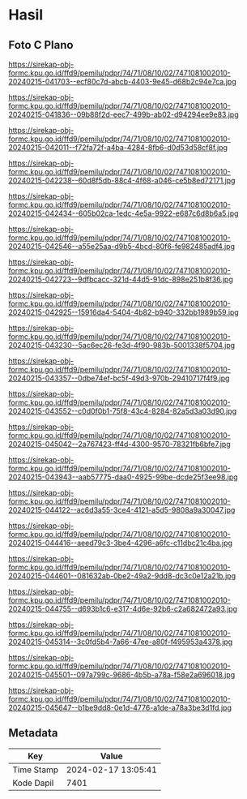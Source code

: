 # Hasil

## Foto C Plano

https://sirekap-obj-formc.kpu.go.id/ffd9/pemilu/pdpr/74/71/08/10/02/7471081002010-20240215-041703--ecf80c7d-abcb-4403-9e45-d68b2c94e7ca.jpg

https://sirekap-obj-formc.kpu.go.id/ffd9/pemilu/pdpr/74/71/08/10/02/7471081002010-20240215-041836--09b88f2d-eec7-499b-ab02-d94294ee9e83.jpg

https://sirekap-obj-formc.kpu.go.id/ffd9/pemilu/pdpr/74/71/08/10/02/7471081002010-20240215-042011--f72fa72f-a4ba-4284-8fb6-d0d53d58cf8f.jpg

https://sirekap-obj-formc.kpu.go.id/ffd9/pemilu/pdpr/74/71/08/10/02/7471081002010-20240215-042238--60d8f5db-88c4-4f68-a046-ce5b8ed72171.jpg

https://sirekap-obj-formc.kpu.go.id/ffd9/pemilu/pdpr/74/71/08/10/02/7471081002010-20240215-042434--605b02ca-1edc-4e5a-9922-e687c6d8b6a5.jpg

https://sirekap-obj-formc.kpu.go.id/ffd9/pemilu/pdpr/74/71/08/10/02/7471081002010-20240215-042546--a55e25aa-d9b5-4bcd-80f6-fe982485adf4.jpg

https://sirekap-obj-formc.kpu.go.id/ffd9/pemilu/pdpr/74/71/08/10/02/7471081002010-20240215-042723--9dfbcacc-321d-44d5-91dc-898e251b8f36.jpg

https://sirekap-obj-formc.kpu.go.id/ffd9/pemilu/pdpr/74/71/08/10/02/7471081002010-20240215-042925--15916da4-5404-4b82-b940-332bb1989b59.jpg

https://sirekap-obj-formc.kpu.go.id/ffd9/pemilu/pdpr/74/71/08/10/02/7471081002010-20240215-043230--5ac6ec26-fe3d-4f90-983b-5001338f5704.jpg

https://sirekap-obj-formc.kpu.go.id/ffd9/pemilu/pdpr/74/71/08/10/02/7471081002010-20240215-043357--0dbe74ef-bc5f-49d3-970b-29410717f4f9.jpg

https://sirekap-obj-formc.kpu.go.id/ffd9/pemilu/pdpr/74/71/08/10/02/7471081002010-20240215-043552--c0d0f0b1-75f8-43c4-8284-82a5d3a03d90.jpg

https://sirekap-obj-formc.kpu.go.id/ffd9/pemilu/pdpr/74/71/08/10/02/7471081002010-20240215-045042--2a767423-ff4d-4300-9570-78321fb6bfe7.jpg

https://sirekap-obj-formc.kpu.go.id/ffd9/pemilu/pdpr/74/71/08/10/02/7471081002010-20240215-043943--aab57775-daa0-4925-99be-dcde25f3ee98.jpg

https://sirekap-obj-formc.kpu.go.id/ffd9/pemilu/pdpr/74/71/08/10/02/7471081002010-20240215-044122--ac6d3a55-3ce4-4121-a5d5-9808a9a30047.jpg

https://sirekap-obj-formc.kpu.go.id/ffd9/pemilu/pdpr/74/71/08/10/02/7471081002010-20240215-044416--aeed79c3-3be4-4296-a6fc-c11dbc21c4ba.jpg

https://sirekap-obj-formc.kpu.go.id/ffd9/pemilu/pdpr/74/71/08/10/02/7471081002010-20240215-044601--081632ab-0be2-49a2-9dd8-dc3c0e12a21b.jpg

https://sirekap-obj-formc.kpu.go.id/ffd9/pemilu/pdpr/74/71/08/10/02/7471081002010-20240215-044755--d693b1c6-e317-4d6e-92b6-c2a682472a93.jpg

https://sirekap-obj-formc.kpu.go.id/ffd9/pemilu/pdpr/74/71/08/10/02/7471081002010-20240215-045314--3c0fd5b4-7a66-47ee-a80f-f495953a4378.jpg

https://sirekap-obj-formc.kpu.go.id/ffd9/pemilu/pdpr/74/71/08/10/02/7471081002010-20240215-045501--097a799c-9686-4b5b-a78a-f58e2a696018.jpg

https://sirekap-obj-formc.kpu.go.id/ffd9/pemilu/pdpr/74/71/08/10/02/7471081002010-20240215-045647--b1be9dd8-0e1d-4776-a1de-a78a3be3d1fd.jpg


## Metadata

| Key        | Value               |
| ---------- | ------------------- |
| Time Stamp | 2024-02-17 13:05:41 |
| Kode Dapil | 7401                |



